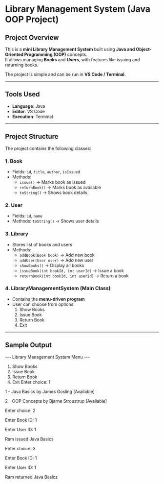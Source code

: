 # Library Management System (Java OOP Project)

## Project Overview
This is a **mini Library Management System** built using **Java and Object-Oriented Programming (OOP)** concepts.  
It allows managing **Books** and **Users**, with features like issuing and returning books.  

The project is simple and can be run in **VS Code / Terminal**.

---

## Tools Used
- **Language**: Java  
- **Editor**: VS Code  
- **Execution**: Terminal  

---

## Project Structure
The project contains the following classes:

### 1. **Book**
- Fields: `id`, `title`, `author`, `isIssued`
- Methods:
  - `issue()` → Marks book as issued  
  - `returnBook()` → Marks book as available  
  - `toString()` → Shows book details  

### 2. **User**
- Fields: `id`, `name`  
- Methods: `toString()` → Shows user details  

### 3. **Library**
- Stores list of books and users  
- Methods:  
  - `addBook(Book book)` → Add new book  
  - `addUser(User user)` → Add new user  
  - `showBooks()` → Display all books  
  - `issueBook(int bookId, int userId)` → Issue a book  
  - `returnBook(int bookId, int userId)` → Return a book  

### 4. **LibraryManagementSystem (Main Class)**
- Contains the **menu-driven program**  
- User can choose from options:  
  1. Show Books  
  2. Issue Book  
  3. Return Book  
  4. Exit  

---
## Sample Output
--- Library Management System Menu ---
1. Show Books
2. Issue Book
3. Return Book
4. Exit
Enter choice: 1

1 - Java Basics by James Gosling [Available]
   
2 - OOP Concepts by Bjarne Stroustrup [Available]

Enter choice: 2

Enter Book ID: 1

Enter User ID: 1

Ram issued Java Basics

Enter choice: 3

Enter Book ID: 1

Enter User ID: 1

Ram returned Java Basics
